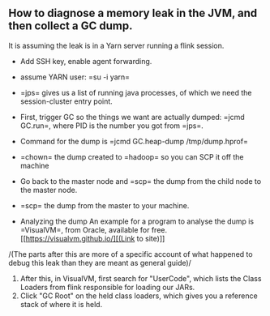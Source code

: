 ## How to diagnose a memory leak in the JVM, and then collect a GC dump.

It is assuming the leak is in a Yarn server running a flink session.

* Add SSH key, enable agent forwarding.
* assume YARN user: =su -i yarn=
* =jps= gives us a list of running java processes, of which we need the
   session-cluster entry point.
* First, trigger GC so the things we want are actually dumped: =jcmd <pid>
   GC.run=, where PID is the number you got from =jps=.
* Command for the dump is =jcmd <pid> GC.heap-dump /tmp/dump.hprof=
* =chown= the dump created to =hadoop= so you can SCP it off the machine
* Go back to the master node and =scp= the dump from the child node to the master
   node.
* =scp= the dump from the master to your machine.

* Analyzing the dump
An example for a program to analyse the dump is =VisualVM=, from Oracle,
available for free. [[https://visualvm.github.io/][(Link to site)]]

/(The parts after this are more of a specific account of what happened to debug
this leak than they are meant as general guide)/

1. After this, in VisualVM, first search for "UserCode", which lists the Class
   Loaders from flink responsible for loading our JARs.
3. Click "GC Root" on the held class loaders, which gives you a reference stack
   of where it is held.
